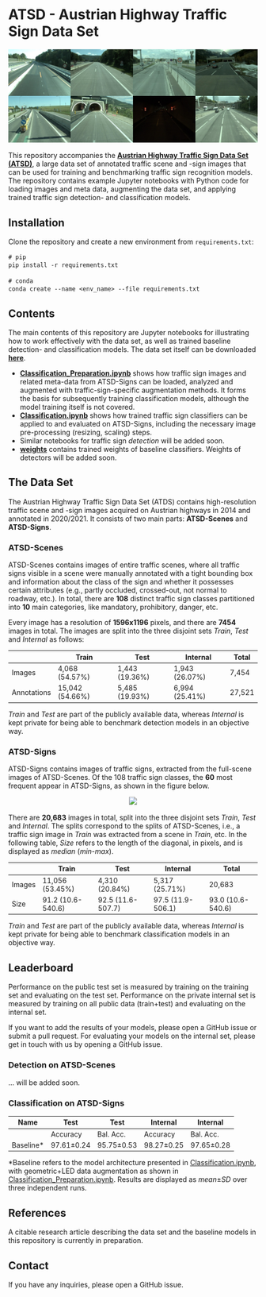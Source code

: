# ATSD - Austrian Highway Traffic Sign Data Set

<div align="center">
  <img src="imgs/frames.jpg" width="700px" />
</div>

This repository accompanies the **[Austrian Highway Traffic Sign Data Set (ATSD)](https://contentportal.asfinag.at/ATSD)**,
a large data set of annotated traffic scene and -sign images that can be used for training and benchmarking traffic sign
recognition models. The repository contains example Jupyter notebooks with Python code for loading images and meta data,
augmenting the data set, and applying trained traffic sign detection- and classification models.

## Installation

Clone the repository and create a new environment from `requirements.txt`:
```
# pip
pip install -r requirements.txt

# conda
conda create --name <env_name> --file requirements.txt
```

## Contents

The main contents of this repository are Jupyter notebooks for illustrating how to work effectively with the data set,
as well as trained baseline detection- and classification models.
The data set itself can be downloaded **[here](https://contentportal.asfinag.at/ATSD)**.

* **[Classification_Preparation.ipynb](https://github.com/risc-mi/atsd/blob/main/Classification_Preparation.ipynb)**
  shows how traffic sign images and related
  meta-data from ATSD-Signs can be loaded, analyzed and augmented with traffic-sign-specific augmentation methods.
  It forms the basis for subsequently training classification models, although the model training itself is not covered.
* **[Classification.ipynb](https://github.com/risc-mi/atsd/blob/main/Classification.ipynb)**
  shows how trained traffic sign classifiers can be applied to and
  evaluated on ATSD-Signs, including the necessary image pre-processing (resizing, scaling) steps.
* Similar notebooks for traffic sign *detection* will be added soon.
* **[weights](https://github.com/risc-mi/atsd/blob/main/weights)** contains trained weights of baseline classifiers.
  Weights of detectors will be added soon.

## The Data Set

The Austrian Highway Traffic Sign Data Set (ATDS) contains high-resolution traffic scene and -sign images acquired on
Austrian highways in 2014 and annotated in 2020/2021. It consists of two main parts: **ATSD-Scenes** and
**ATSD-Signs**.

### ATSD-Scenes

ATSD-Scenes contains images of entire traffic scenes, where all traffic signs visible in a scene were manually
annotated with a tight bounding box and information about the class of the sign and whether it possesses certain
attributes (e.g., partly occluded, crossed-out, not normal to roadway, etc.). In total, there are **108** distinct
traffic sign classes partitioned into **10** main categories, like mandatory, prohibitory, danger, etc.

Every image has a resolution of **1596x1196** pixels, and there are **7454** images in total. The images are split into
the three disjoint sets *Train*, *Test* and *Internal* as follows:

| | Train | Test | Internal | Total |
|---|---|---|---|---|
| Images | 4,068 (54.57%) | 1,443 (19.36%) | 1,943 (26.07%) | 7,454 |
| Annotations | 15,042 (54.66%) | 5,485 (19.93%) | 6,994 (25.41%) | 27,521 |

*Train* and *Test* are part of the publicly available data, whereas *Internal* is kept private for being able to
benchmark detection models in an objective way.

### ATSD-Signs

ATSD-Signs contains images of traffic signs, extracted from the full-scene images of ATSD-Scenes. Of the 108 traffic
sign classes, the **60** most frequent appear in ATSD-Signs, as shown in the figure below.

<div align="center">
  <img src="imgs/classes.png" width="500px" />
</div>

There are **20,683** images in total, split into the three disjoint sets *Train*, *Test* and *Internal*. The splits
correspond to the splits of ATSD-Scenes, i.e., a traffic sign image in *Train* was extracted from a scene in *Train*,
etc. In the following table, *Size* refers to the length of the diagonal, in pixels, and is displayed as *median*
(*min*-*max*).

| | Train | Test | Internal | Total |
|---|---|---|---|---|
| Images | 11,056 (53.45%) | 4,310 (20.84%) | 5,317 (25.71%) | 20,683 |
| Size | 91.2 (10.6-540.6) | 92.5 (11.6-507.7) | 97.5 (11.9-506.1) | 93.0 (10.6-540.6) |

*Train* and *Test* are part of the publicly available data, whereas *Internal* is kept private for being able to
benchmark classification models in an objective way.

## Leaderboard

Performance on the public test set is measured by training on the training set and evaluating on the test set.
Performance on the private internal set is measured by training on all public data (train+test) and evaluating on the
internal set.

If you want to add the results of your models, please open a GitHub issue or submit a pull request. For evaluating your
models on the internal set, please get in touch with us by opening a GitHub issue.

### Detection on ATSD-Scenes

... will be added soon.

### Classification on ATSD-Signs

| Name | Test | Test | Internal | Internal |
|---|---|---|---|---|
| | Accuracy | Bal. Acc. | Accuracy | Bal. Acc. |
| Baseline* | 97.61&#177;0.24 | 95.75&#177;0.53 | 98.27&#177;0.25 | 97.65&#177;0.28 |

*Baseline refers to the model architecture presented in
[Classification.ipynb](https://github.com/risc-mi/atsd/blob/main/Classification.ipynb), with geometric+LED data
augmentation as shown in
[Classification_Preparation.ipynb](https://github.com/risc-mi/atsd/blob/main/Classification_Preparation.ipynb). Results
are displayed as *mean*&#177;*SD* over three independent runs.

## References

A citable research article describing the data set and the baseline models in this repository is currently in
preparation.

## Contact

If you have any inquiries, please open a GitHub issue.